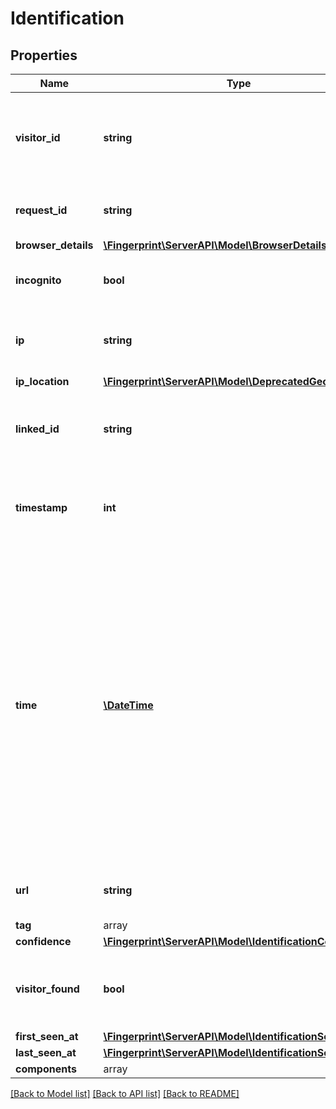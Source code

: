 # Identification

## Properties
Name | Type | Description | Notes
------------ | ------------- | ------------- | -------------
**visitor_id** | **string** | String of 20 characters that uniquely identifies the visitor's browser. | 
**request_id** | **string** | Unique identifier of the user's request. | 
**browser_details** | [**\Fingerprint\ServerAPI\Model\BrowserDetails**](BrowserDetails.md) |  | 
**incognito** | **bool** | Flag if user used incognito session. | 
**ip** | **string** | IP address of the requesting browser or bot. | 
**ip_location** | [**\Fingerprint\ServerAPI\Model\DeprecatedGeolocation**](DeprecatedGeolocation.md) |  | [optional] 
**linked_id** | **string** | A customer-provided id that was sent with the request. | [optional] 
**timestamp** | **int** | Timestamp of the event with millisecond precision in Unix time. | 
**time** | [**\DateTime**](\DateTime.md) | Time expressed according to ISO 8601 in UTC format, when the request from the JS agent was made. We recommend to treat requests that are older than 2 minutes as malicious. Otherwise, request replay attacks are possible. | 
**url** | **string** | Page URL from which the request was sent. | 
**tag** | array |  | 
**confidence** | [**\Fingerprint\ServerAPI\Model\IdentificationConfidence**](IdentificationConfidence.md) |  | [optional] 
**visitor_found** | **bool** | Attribute represents if a visitor had been identified before. | 
**first_seen_at** | [**\Fingerprint\ServerAPI\Model\IdentificationSeenAt**](IdentificationSeenAt.md) |  | 
**last_seen_at** | [**\Fingerprint\ServerAPI\Model\IdentificationSeenAt**](IdentificationSeenAt.md) |  | 
**components** | array |  | [optional] 

[[Back to Model list]](../../README.md#documentation-for-models) [[Back to API list]](../../README.md#documentation-for-api-endpoints) [[Back to README]](../../README.md)


